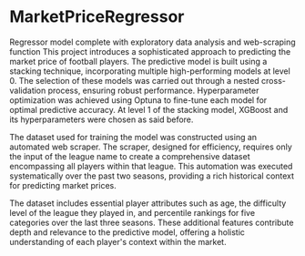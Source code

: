 # MarketPriceRegressor
Regressor model complete with exploratory data analysis and web-scraping function
This project introduces a sophisticated approach to predicting the market price of football players. The predictive model is built using a stacking technique, incorporating multiple high-performing models at level 0. The selection of these models was carried out through a nested cross-validation process, ensuring robust performance. Hyperparameter optimization was achieved using Optuna to fine-tune each model for optimal predictive accuracy. At level 1 of the stacking model, XGBoost and its hyperparameters were chosen as said before.

The dataset used for training the model was constructed using an automated web scraper. The scraper, designed for efficiency, requires only the input of the league name to create a comprehensive dataset encompassing all players within that league. This automation was executed systematically over the past two seasons, providing a rich historical context for predicting market prices.

The dataset includes essential player attributes such as age, the difficulty level of the league they played in, and percentile rankings for five categories over the last three seasons. These additional features contribute depth and relevance to the predictive model, offering a holistic understanding of each player's context within the market.
